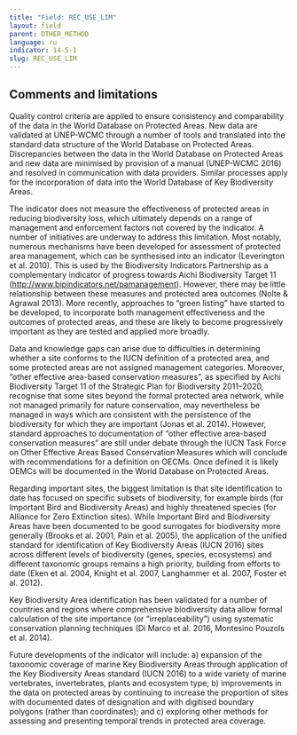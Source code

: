 ```yaml
---
title: "Field: REC_USE_LIM"
layout: field
parent: OTHER_METHOD
language: ru
indicator: 14-5-1
slug: REC_USE_LIM
---
```

## Comments and limitations

Quality control criteria are applied to ensure consistency and comparability of the data in the World Database on Protected Areas. New data are validated at UNEP-WCMC through a number of tools and translated into the standard data structure of the World Database on Protected Areas. Discrepancies between the data in the World Database on Protected Areas and new data are minimised by provision of a manual (UNEP-WCMC 2016) and resolved in communication with data providers. Similar processes apply for the incorporation of data into the World Database of Key Biodiversity Areas.

The indicator does not measure the effectiveness of protected areas in reducing biodiversity loss, which ultimately depends on a range of management and enforcement factors not covered by the indicator. A number of initiatives are underway to address this limitation. Most notably, numerous mechanisms have been developed for assessment of protected area management, which can be synthesised into an indicator (Leverington et al. 2010). This is used by the Biodiversity Indicators Partnership as a complementary indicator of progress towards Aichi Biodiversity Target 11
(http://www.bipindicators.net/pamanagement). However, there may be little relationship between these measures and protected area outcomes (Nolte & Agrawal 2013). More recently, approaches to “green listing” have started to be developed, to incorporate both management effectiveness and the outcomes of protected areas, and these are likely to become progressively important as they are tested and applied more broadly.

Data and knowledge gaps can arise due to difficulties in determining whether a site conforms to the IUCN definition of a protected area, and some protected areas are not assigned management categories. Moreover, “other effective area-based conservation measures”, as specified by Aichi Biodiversity Target
11 of the Strategic Plan for Biodiversity 2011–2020, recognise that some sites beyond the formal protected area network, while not managed primarily for nature conservation, may nevertheless be managed in ways which are consistent with the persistence of the biodiversity for which they are important (Jonas et al. 2014). However, standard approaches to documentation of “other effective area-based conservation measures” are still under debate through the IUCN Task Force on Other Effective Areas Based Conservation Measures which will conclude with recommendations for a definition on OECMs. Once defined it is likely OEMCs will be documented in the World Database on Protected Areas.

Regarding important sites, the biggest limitation is that site identification to date has focused on specific subsets of biodiversity, for example birds (for Important Bird and Biodiversity Areas) and highly threatened species (for Alliance for Zero Extinction sites). While Important Bird and Biodiversity Areas have been documented to be good surrogates for biodiversity more generally (Brooks et al. 2001, Pain et al. 2005), the application of the unified standard for identification of Key Biodiversity Areas (IUCN 2016) sites across different levels of biodiversity (genes, species, ecosystems) and different taxonomic groups remains a high priority, building from efforts to date (Eken et al. 2004, Knight et al. 2007, Langhammer et al. 2007, Foster et al. 2012).

Key Biodiversity Area identification has been validated for a number of countries and regions where comprehensive biodiversity data allow formal calculation of the site importance (or “irreplaceability”) using systematic conservation planning techniques (Di Marco et al. 2016, Montesino Pouzols et al. 2014).

Future developments of the indicator will include: a) expansion of the taxonomic coverage of marine Key Biodiversity Areas through application of the Key Biodiversity Areas standard (IUCN 2016) to a wide variety of marine vertebrates, invertebrates, plants and ecosystem type; b) improvements in the data on protected areas by continuing to increase the proportion of sites with documented dates of designation and with digitised boundary polygons (rather than coordinates); and c) exploring other methods for assessing and presenting temporal trends in protected area coverage.